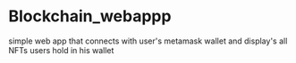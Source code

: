 # Blockchain_webappp
simple web app that connects with user's metamask wallet and display's all NFTs users hold in his wallet
